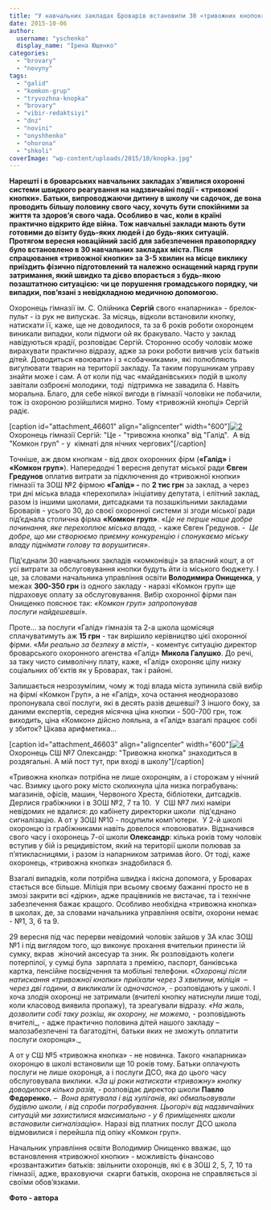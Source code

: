 ```yaml
---
title: "У навчальних закладах Броварів встановили 30 «тривожних кнопок»"
date: 2015-10-06
author: 
  username: "yschenko"
  display_name: "Ірина Ющенко"
categories: 
  - "brovary"
  - "novyny"
tags: 
  - "galid"
  - "komkon-grup"
  - "tryvozhna-knopka"
  - "brovary"
  - "vibir-redaktsiyi"
  - "dnz"
  - "novini"
  - "onyshhenko"
  - "ohorona"
  - "shkoli"
coverImage: "wp-content/uploads/2015/10/knopka.jpg"
---
```


**Нарешті і в броварських навчальних закладах з’явилися охоронні системи швидкого реагування на надзвичайні події - «тривожні кнопки». Батьки, випроводжаючи дитину в школу чи садочок, де вона проводить більшу половину свого часу, хочуть бути спокійними за життя та здоров’я свого чада. Особливо в час, коли в країні  практично відкрито йде війна. Тож навчальні заклади мають бути готовими до візиту будь-яких людей і до будь-яких ситуацій. Протягом вересня новаційний засіб для забезпечення правопорядку було встановлено в 30 навчальних закладах міста. Після спрацювання «тривожної кнопки» за 3-5 хвилин на місце виклику приїздить фізично підготовлений та належно оснащений наряд групи затримання, який швидко та дієво впорається з будь-якою позаштатною ситуацією: чи це** **порушення громадського порядку, чи випадки, пов’язані з невідкладною медичною допомогою.**

Охоронець гімназії ім. С. Олійника **Сергій** свого «напарника» - брелок-пульт - із рук не випускає. За місяць, відколи встановили кнопку, натискати її, каже, ще не доводилося, та за 6 років роботи охоронцем виникали випадки, коли підмоги ой як бракувало. Часто у заклад навідуються крадії, розповідає Сергій. Сторонню особу чоловік може вирахувати практично відразу, адже за роки роботи вивчив усіх батьків дітей. Доводиться «воювати» і з «собачниками», які полюбляють вигулювати тварин на території закладу. Та таким порушникам управу знайти може і сам. А от коли під час «майданівських» подій в школу завітали озброєні молодики, тоді  підтримка не завадила б. Навіть моральна. Благо, для себе ніякої вигоди в гімназії чоловіки не побачили, тож із охороною розійшлися мирно. Тому «тривожній кнопці» Сергій радіє.

\[caption id="attachment\_46601" align="aligncenter" width="600"\][![2](https://mpz.brovary.org/wp-content/uploads/2015/09/210.jpg)](https://mpz.brovary.org/wp-content/uploads/2015/09/210.jpg) Охоронець гімназії Сергій: "Це - "тривожна кнопка" від "Галід".  А від "Комкон груп" - у  кімнаті для нічних чергових"\[/caption\]

Точніше, аж двом кнопкам - від двох охоронних фірм (**«**Галід**»** і **«**Комкон груп**»**). Напередодні 1 вересня депутат міської ради **Євген Гредунов** оплатив витрати за підключення до «тривожної кнопки» гімназії та ЗОШ №2 фірмою **«Галід» -** по **2 тис грн** за заклад, а через три дні міська влада «перехопила» ініціативу депутата, і елітний заклад, разом із іншими школами, дитсадками та позашкільними закладами Броварів - усього 30, до своєї охоронної системи зі згоди міської ради під’єднала столична фірма **«Комкон груп»**. «_Це не перше наше добре починання, яке перехоплює міська влада,_ - каже Євген Гредунов. -  _Це добре, що ми створюємо приємну конкуренцію і спонукаємо міську владу піднімати голову та ворушитися»_.

Під'єднали 30 навчальних закладів «комконівці» за власний кошт, а от усі витрати за обслуговування кнопки будуть йти із міського бюджету. І це, за словами начальника управління освіти **Володимира Онищенка**, у межах **300-350 грн** із одного закладу - наразі «Комкон груп» ще підраховує оплату за обслуговування. Вибір охоронної фірми пан Онищенко пояснює так: _«Комкон груп» запропонував послуги найдешевші»_.

Проте... за послуги «Галід» гімназія та 2-а школа щомісяця сплачуватимуть аж **15 грн** \- так вирішило керівництво цієї охоронної фірми. «_Ми реально за безпеку в місті»,_ - коментує ситуацію директор броварського охоронного агенства «Галід» **Микола Галушко**. До речі, за таку чисто символічну плату, каже, «Галід» охороняє цілу низку соціальних об'єктів як у Броварах, так і районі.

Залишається незрозумілим, чому ж тоді влада міста зупинила свій вибір на фірмі «Комкон Груп», а не «Галід», хоча остання неодноразово пропонувала свої послуги, які в десять разів дешевші? З іншого боку, за даними експертів, середня місячна ціна кнопки - 500-700 грн, тож виходить, ціна «Комкон» дійсно лояльна, а «Галід» взагалі працює собі у збиток? Цікава арифметика...

\[caption id="attachment\_46603" align="aligncenter" width="600"\][![4](https://mpz.brovary.org/wp-content/uploads/2015/09/45.jpg)](https://mpz.brovary.org/wp-content/uploads/2015/09/45.jpg) Охоронець СШ №7 Олександр: "Тривожна кнопка" знаходиться в роздягальні. А мій пост тут, при вході в школу"\[/caption\]

«Тривожна кнопка» потрібна не лише охоронцям, а і сторожам у нічний час. Взимку цього року місто сколихнула ціла низка пограбувань: магазинів, офісів, машин, Червоного Хреста, бібліотеки, дитсадків. Дерлися грабіжники і в ЗОШ №2, 7 та 10.  У  СШ №7 лихі наміри невідомих не вдалися: до кабінету директорки школи  під'єднано сигналізацію. А от у ЗОШ №10 - поцупили комп'ютери.  У 2-й школі охоронцю із грабіжниками навіть довелося «повоювати». Відзначився свого часу і охоронець 7-ої школи **Олександр**: кілька років тому чоловік вступив у бій із рецидивістом, який на території школи полював за п’ятикласницями, і разом із напарником затримав його. От тоді, каже охоронець, «тривожна кнопка» знадобилася б.

Взагалі випадків, коли потрібна швидка і якісна допомога, у Броварах стається все більше. Міліція при всьому своєму бажанні просто не в змозі закрити всі «дірки», адже працівників не вистачає, та і технічне забезпечення бажає кращого. Особливо необхідна «тривожна кнопка» в школах, де, за словами начальника управління освіти, охорони немає - №1, 3, 6 та 9.

29 вересня під час перерви невідомий чоловік зайшов у 3А клас ЗОШ №1 і під виглядом того, що виконує прохання вчительки принести їй сумку, вкрав  жіночий аксесуар та зник. Як розповідають колеги потерпілої, у сумці була  зарплата з премією, паспорт, банківська картка, пенсійне посвідчення та мобільні телефони. «_Охоронці після натискання «тривожної кнопки» приїхали через 3 хвилини, міліція  – через дві години, а викликали їх одночасно»,_ \- розповідають у школі. І хоча злодія охоронці не затримали (вчителі кнопку натиснули лише тоді, коли класовод виявила пропажу), та зреагували відразу. _«На жаль, дозволити собі таку розкіш, як охорону, не можемо,_ \- розповідають вчителі_, - адже практично половина дітей нашого закладу – малозабезпечені та багатодітні, батьки яких не зможуть оплатити послуги охоронця»._

А от у СШ №5 «тривожна кнопка» - не новинка. Такого «напарника» охоронцю в школі встановили ще 10 років тому. Батьки оплачують послуги не лише охоронця, а і послуги ДСО, яка до цього часу обслуговувала виклики. «_За ці роки натискати «тривожну» кнопку доводилося кілька разів,_ - розповідає директор школи **Павло Федоренко.** _–  Вона врятувала і від хуліганів, які обмальовували будівлю школи, і від спроби пограбування. Цьогоріч від надзвичайних ситуацій ми захистилися максимально - у 6 приміщеннях школи  встановили сигналізацію»._ Наразі від платних послуг ДСО школа відмовилися і перейшла під опіку «Комкон груп».

Начальник управління освіти Володимир Онищенко вважає, що встановлення «тривожної кнопки» - можливість фінансово «розвантажити» батьків: звільнити охоронців, які є в ЗОШ 2, 5, 7, 10 та гімназії, адже, враховуючи  скарги батьків, охорона не справляється зі своїми обов’язками.

**Фото - автора**
